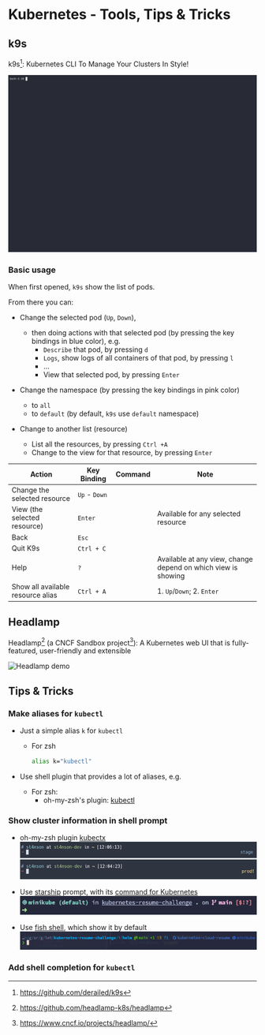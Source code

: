# Kubernetes - Tools, Tips & Tricks

## k9s

k9s[^k9s]: Kubernetes CLI To Manage Your Clusters In Style!

![k9s demo](images/k9s-demo.gif)

### Basic usage

When first opened, `k9s` show the list of pods.

From there you can:

- Change the selected pod (`Up`, `Down`),

  - then doing actions with that selected pod (by pressing the key bindings in blue color), e.g.
    - `Describe` that pod, by pressing `d`
    - `Logs`, show logs of all containers of that pod, by pressing `l`
    - ...
    - View that selected pod, by pressing `Enter`

- Change the namespace (by pressing the key bindings in pink color)

  - to `all`
  - to `default` (by default, `k9s` use `default` namespace)

- Change to another list (resource)
  - List all the resources, by pressing `Ctrl +A`
  - Change to the view for that resource, by pressing `Enter`

| Action                            | Key Binding   | Command | Note                                                          |
| --------------------------------- | ------------- | ------- | ------------------------------------------------------------- |
| Change the selected resource      | `Up` - `Down` |         |                                                               |
| View (the selected resource)      | `Enter`       |         | Available for any selected resource                           |
| Back                              | `Esc`         |         |                                                               |
| Quit K9s                          | `Ctrl + C`    |         |                                                               |
| Help                              | `?`           |         | Available at any view, change depend on which view is showing |
| Show all available resource alias | `Ctrl + A`    |         | 1. `Up`/`Down`; 2. `Enter`                                    |

## Headlamp

Headlamp[^headlamp] (a CNCF Sandbox project[^headlamp-cncf]): A Kubernetes web UI that is fully-featured, user-friendly and extensible

![Headlamp demo](headlamp-demo.gif)

[^k9s]: https://github.com/derailed/k9s
[^headlamp]: https://github.com/headlamp-k8s/headlamp
[^headlamp-cncf]: https://www.cncf.io/projects/headlamp/

## Tips & Tricks

### Make aliases for `kubectl`

- Just a simple alias `k` for `kubectl`

  - For zsh

    ```bash
    alias k="kubectl"
    ```

- Use shell plugin that provides a lot of aliases, e.g.
  - For zsh:
    - oh-my-zsh's plugin: [kubectl](https://github.com/ohmyzsh/ohmyzsh/tree/master/plugins/kubectl)

### Show cluster information in shell prompt

- oh-my-zsh plugin [kubectx](https://github.com/ohmyzsh/ohmyzsh/tree/master/plugins/kubectx)
  ![alt text](omz-kubectx-preview-dev.png)
  ![alt text](omz-kubectx-preview-prod.png)

- Use [starship](https://starship.rs/) prompt, with its [command for Kubernetes](https://starship.rs/config/#kubernetes)
  ![alt text](starship-k8s.png)

- Use [fish shell](https://fishshell.com/), which show it by default
  ![alt text](fish-shell-k8s.png)

### Add shell completion for `kubectl`
